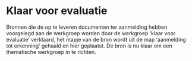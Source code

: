 # Klaar voor evaluatie

Bronnen die de op te leveren documenten ter aanmelding hebben voorgelegd aan de werkgroep worden door de werkgroep ‘klaar voor evaluatie’ verklaard, het mapje van de bron wordt uit de map ‘aanmelding tot erkenning’ gehaald en hier geplaatst. De bron is nu klaar om een thematische werkgroep in te richten.